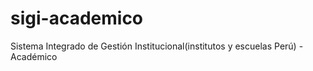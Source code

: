 # sigi-academico
Sistema Integrado de Gestión Institucional(institutos y escuelas Perú) - Académico
